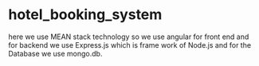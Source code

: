 # hotel_booking_system
here we use MEAN stack technology so we use angular for front end and for backend we use Express.js which is frame work of Node.js and for the Database we use mongo.db. 
